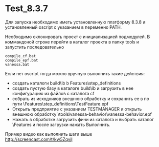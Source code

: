 # Test_8.3.7

Для запуска необходимо иметь установленную платформу 8.3.8 и установленный oscript с указанием в переменно PATH.

Необходимо склонировать проект с инициализацией подмодулей. В коммандоной строке перейти в каталог проекта в папку tools и запустить последовательно 
```
compile_cf.bat
compile_epf.bat
vanessa.bat
```

Если нет oscript тогда можно вручную выполнить такие действия: 
* создать каталоги build\ib b Features\step_definitions 
* создать пустую базу в каталоге build\ib и загрузить в нее конфигурацию из файлов с каталога cf 
* собрать из исходников внешнюю обработку и сохранить ее в по пути \Features\step_definitions\TestFeature.epf
* Открыть предприятие с указанием TESTMANAGER и открыть внешнюю обработку \tools\vanessa-behavior\vanessa-behavior.epf
* Нажать в обработке загрузить фичи из каталога и выбрать каталог \Features и после загрузки нажать Выполнить. 

Пример видео как выполнить шаги выше http://screencast.com/t/kw5Zqvjl 

